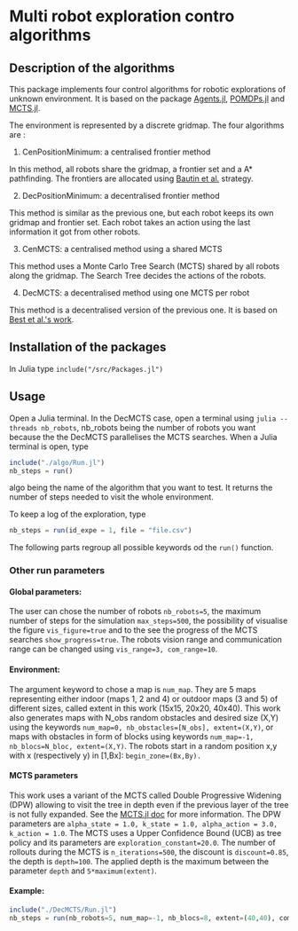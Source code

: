 # Multi robot exploration contro algorithms

## Description of the algorithms

This package implements four control algorithms for robotic explorations of unknown environment. It is based on the package [Agents.jl](https://juliadynamics.github.io/Agents.jl/stable/), [POMDPs.jl](https://juliapomdp.github.io/POMDPs.jl/stable/) and [MCTS.jl](https://juliapomdp.github.io/MCTS.jl/stable/). 

The environment is represented by a discrete gridmap. The four algorithms are : 

1. CenPositionMinimum: a centralised frontier method

In this method, all robots share the gridmap, a frontier set and a A* pathfinding. The frontiers are allocated using [Bautin et al.](https://link.springer.com/chapter/10.1007/978-3-642-33515-0_49) strategy. 


2. DecPositionMinimum: a decentralised frontier method

This method is similar as the previous one, but each robot keeps its own gridmap and frontier set. Each robot takes an action using the last information it got from other robots.

3. CenMCTS: a centralised method using a shared MCTS

This method uses a Monte Carlo Tree Search (MCTS) shared by all robots along the gridmap. The Search Tree decides the actions of the robots.

4. DecMCTS: a decentralised method using one MCTS per robot

This method is a decentralised version of the previous one. It is based on [Best et al.'s work](https://journals.sagepub.com/doi/abs/10.1177/0278364918755924]).



## Installation of the packages 

In Julia type `include("/src/Packages.jl")`

## Usage


Open a Julia terminal. In the DecMCTS case, open a terminal using `julia --threads nb_robots`, nb_robots being the number of robots you want because the the DecMCTS parallelises the MCTS searches. When a Julia terminal is open, type 
```julia 
include("./algo/Run.jl")
nb_steps = run()
``` 
algo being the name of the algorithm that you want to test. It returns the number of steps needed to visit the whole environment. 

To keep a log of the exploration, type 
```julia
nb_steps = run(id_expe = 1, file = "file.csv")
```

The following parts regroup all possible keywords od the `run()` function.  


### Other run parameters

#### Global parameters: 

The user can chose the number of robots `nb_robots=5`, the maximum number of steps for the simulation `max_steps=500`, the possibility of visualise the figure `vis_figure=true` and to the see the progress of the MCTS searches `show_progress=true`. The robots vision range and communication range can be changed using `vis_range=3, com_range=10`.


#### Environment:
The argument keyword to chose a map is `num_map`.
They are 5 maps representing either indoor (maps 1, 2 and 4) or outdoor maps (3 and 5) of different sizes, called extent in this work (15x15, 20x20, 40x40). This work also generates maps with N_obs random obstacles and desired size (X,Y) using the keywords `num_map=0, nb_obstacles=[N_obs], extent=(X,Y)`, or maps with obstacles in form of blocks using keywords `num_map=-1, nb_blocs=N_bloc, extent=(X,Y)`. The robots start in a random position x,y with x (respectively y) in [1,Bx]: `begin_zone=(Bx,By). ` 



#### MCTS parameters

This work uses a variant of the MCTS called Double Progressive Widening (DPW) allowing to visit the tree in depth even if the previous layer of the tree is not fully expanded. See the [MCTS.jl doc](https://juliapomdp.github.io/MCTS.jl/stable/dpw/) for more information. The DPW parameters are `alpha_state = 1.0, k_state = 1.0, alpha_action = 3.0, k_action = 1.0`. The MCTS uses a Upper Confidence Bound (UCB) as tree policy and its parameters are `exploration_constant=20.0`. The number of rollouts during the MCTS is `n_iterations=500`, the discount is `discount=0.85`, the depth is `depth=100`. The applied depth is the maximum between the parameter `depth` and `5*maximum(extent)`. 


#### Example: 

```julia
include("./DecMCTS/Run.jl")
nb_steps = run(nb_robots=5, num_map=-1, nb_blocs=8, extent=(40,40), com_range=10, vis_range=5, vis_figure=true, show_progress=true)
```